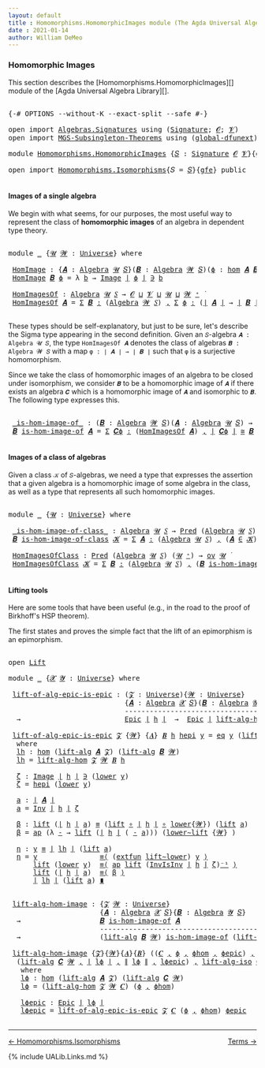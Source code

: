 ```yaml
---
layout: default
title : Homomorphisms.HomomorphicImages module (The Agda Universal Algebra Library)
date : 2021-01-14
author: William DeMeo
---
```


### <a id="homomorphic-images">Homomorphic Images</a>

This section describes the [Homomorphisms.HomomorphicImages][] module of the [Agda Universal Algebra Library][].

<pre class="Agda">

<a id="333" class="Symbol">{-#</a> <a id="337" class="Keyword">OPTIONS</a> <a id="345" class="Pragma">--without-K</a> <a id="357" class="Pragma">--exact-split</a> <a id="371" class="Pragma">--safe</a> <a id="378" class="Symbol">#-}</a>

<a id="383" class="Keyword">open</a> <a id="388" class="Keyword">import</a> <a id="395" href="Algebras.Signatures.html" class="Module">Algebras.Signatures</a> <a id="415" class="Keyword">using</a> <a id="421" class="Symbol">(</a><a id="422" href="Algebras.Signatures.html#1299" class="Function">Signature</a><a id="431" class="Symbol">;</a> <a id="433" href="Prelude.Preliminaries.html#6856" class="Generalizable">𝓞</a><a id="434" class="Symbol">;</a> <a id="436" href="Universes.html#262" class="Generalizable">𝓥</a><a id="437" class="Symbol">)</a>
<a id="439" class="Keyword">open</a> <a id="444" class="Keyword">import</a> <a id="451" href="MGS-Subsingleton-Theorems.html" class="Module">MGS-Subsingleton-Theorems</a> <a id="477" class="Keyword">using</a> <a id="483" class="Symbol">(</a><a id="484" href="MGS-Subsingleton-Theorems.html#3468" class="Function">global-dfunext</a><a id="498" class="Symbol">)</a>

<a id="501" class="Keyword">module</a> <a id="508" href="Homomorphisms.HomomorphicImages.html" class="Module">Homomorphisms.HomomorphicImages</a> <a id="540" class="Symbol">{</a><a id="541" href="Homomorphisms.HomomorphicImages.html#541" class="Bound">𝑆</a> <a id="543" class="Symbol">:</a> <a id="545" href="Algebras.Signatures.html#1299" class="Function">Signature</a> <a id="555" href="Prelude.Preliminaries.html#6856" class="Generalizable">𝓞</a> <a id="557" href="Universes.html#262" class="Generalizable">𝓥</a><a id="558" class="Symbol">}{</a><a id="560" href="Homomorphisms.HomomorphicImages.html#560" class="Bound">gfe</a> <a id="564" class="Symbol">:</a> <a id="566" href="MGS-Subsingleton-Theorems.html#3468" class="Function">global-dfunext</a><a id="580" class="Symbol">}</a> <a id="582" class="Keyword">where</a>

<a id="589" class="Keyword">open</a> <a id="594" class="Keyword">import</a> <a id="601" href="Homomorphisms.Isomorphisms.html" class="Module">Homomorphisms.Isomorphisms</a><a id="627" class="Symbol">{</a><a id="628" class="Argument">𝑆</a> <a id="630" class="Symbol">=</a> <a id="632" href="Homomorphisms.HomomorphicImages.html#541" class="Bound">𝑆</a><a id="633" class="Symbol">}{</a><a id="635" href="Homomorphisms.HomomorphicImages.html#560" class="Bound">gfe</a><a id="638" class="Symbol">}</a> <a id="640" class="Keyword">public</a>

</pre>


#### <a id="images-of-a-single-algebra">Images of a single algebra</a>

We begin with what seems, for our purposes, the most useful way to represent the class of **homomorphic images** of an algebra in dependent type theory.

<pre class="Agda">

<a id="901" class="Keyword">module</a> <a id="908" href="Homomorphisms.HomomorphicImages.html#908" class="Module">_</a> <a id="910" class="Symbol">{</a><a id="911" href="Homomorphisms.HomomorphicImages.html#911" class="Bound">𝓤</a> <a id="913" href="Homomorphisms.HomomorphicImages.html#913" class="Bound">𝓦</a> <a id="915" class="Symbol">:</a> <a id="917" href="Universes.html#205" class="Function">Universe</a><a id="925" class="Symbol">}</a> <a id="927" class="Keyword">where</a>

 <a id="935" href="Homomorphisms.HomomorphicImages.html#935" class="Function">HomImage</a> <a id="944" class="Symbol">:</a> <a id="946" class="Symbol">{</a><a id="947" href="Homomorphisms.HomomorphicImages.html#947" class="Bound">𝑨</a> <a id="949" class="Symbol">:</a> <a id="951" href="Algebras.Algebras.html#694" class="Function">Algebra</a> <a id="959" href="Homomorphisms.HomomorphicImages.html#911" class="Bound">𝓤</a> <a id="961" href="Homomorphisms.HomomorphicImages.html#541" class="Bound">𝑆</a><a id="962" class="Symbol">}(</a><a id="964" href="Homomorphisms.HomomorphicImages.html#964" class="Bound">𝑩</a> <a id="966" class="Symbol">:</a> <a id="968" href="Algebras.Algebras.html#694" class="Function">Algebra</a> <a id="976" href="Homomorphisms.HomomorphicImages.html#913" class="Bound">𝓦</a> <a id="978" href="Homomorphisms.HomomorphicImages.html#541" class="Bound">𝑆</a><a id="979" class="Symbol">)(</a><a id="981" href="Homomorphisms.HomomorphicImages.html#981" class="Bound">ϕ</a> <a id="983" class="Symbol">:</a> <a id="985" href="Homomorphisms.Basic.html#2270" class="Function">hom</a> <a id="989" href="Homomorphisms.HomomorphicImages.html#947" class="Bound">𝑨</a> <a id="991" href="Homomorphisms.HomomorphicImages.html#964" class="Bound">𝑩</a><a id="992" class="Symbol">)</a> <a id="994" class="Symbol">→</a> <a id="996" href="Prelude.Preliminaries.html#12379" class="Function Operator">∣</a> <a id="998" href="Homomorphisms.HomomorphicImages.html#964" class="Bound">𝑩</a> <a id="1000" href="Prelude.Preliminaries.html#12379" class="Function Operator">∣</a> <a id="1002" class="Symbol">→</a> <a id="1004" href="Homomorphisms.HomomorphicImages.html#911" class="Bound">𝓤</a> <a id="1006" href="Agda.Primitive.html#636" class="Function Operator">⊔</a> <a id="1008" href="Homomorphisms.HomomorphicImages.html#913" class="Bound">𝓦</a> <a id="1010" href="Universes.html#403" class="Function Operator">̇</a>
 <a id="1013" href="Homomorphisms.HomomorphicImages.html#935" class="Function">HomImage</a> <a id="1022" href="Homomorphisms.HomomorphicImages.html#1022" class="Bound">𝑩</a> <a id="1024" href="Homomorphisms.HomomorphicImages.html#1024" class="Bound">ϕ</a> <a id="1026" class="Symbol">=</a> <a id="1028" class="Symbol">λ</a> <a id="1030" href="Homomorphisms.HomomorphicImages.html#1030" class="Bound">b</a> <a id="1032" class="Symbol">→</a> <a id="1034" href="Prelude.Inverses.html#694" class="Datatype Operator">Image</a> <a id="1040" href="Prelude.Preliminaries.html#12379" class="Function Operator">∣</a> <a id="1042" href="Homomorphisms.HomomorphicImages.html#1024" class="Bound">ϕ</a> <a id="1044" href="Prelude.Preliminaries.html#12379" class="Function Operator">∣</a> <a id="1046" href="Prelude.Inverses.html#694" class="Datatype Operator">∋</a> <a id="1048" href="Homomorphisms.HomomorphicImages.html#1030" class="Bound">b</a>

 <a id="1052" href="Homomorphisms.HomomorphicImages.html#1052" class="Function">HomImagesOf</a> <a id="1064" class="Symbol">:</a> <a id="1066" href="Algebras.Algebras.html#694" class="Function">Algebra</a> <a id="1074" href="Homomorphisms.HomomorphicImages.html#911" class="Bound">𝓤</a> <a id="1076" href="Homomorphisms.HomomorphicImages.html#541" class="Bound">𝑆</a> <a id="1078" class="Symbol">→</a> <a id="1080" href="Homomorphisms.HomomorphicImages.html#555" class="Bound">𝓞</a> <a id="1082" href="Agda.Primitive.html#636" class="Function Operator">⊔</a> <a id="1084" href="Homomorphisms.HomomorphicImages.html#557" class="Bound">𝓥</a> <a id="1086" href="Agda.Primitive.html#636" class="Function Operator">⊔</a> <a id="1088" href="Homomorphisms.HomomorphicImages.html#911" class="Bound">𝓤</a> <a id="1090" href="Agda.Primitive.html#636" class="Function Operator">⊔</a> <a id="1092" href="Homomorphisms.HomomorphicImages.html#913" class="Bound">𝓦</a> <a id="1094" href="Universes.html#181" class="Function Operator">⁺</a> <a id="1096" href="Universes.html#403" class="Function Operator">̇</a>
 <a id="1099" href="Homomorphisms.HomomorphicImages.html#1052" class="Function">HomImagesOf</a> <a id="1111" href="Homomorphisms.HomomorphicImages.html#1111" class="Bound">𝑨</a> <a id="1113" class="Symbol">=</a> <a id="1115" href="MGS-MLTT.html#3074" class="Function">Σ</a> <a id="1117" href="Homomorphisms.HomomorphicImages.html#1117" class="Bound">𝑩</a> <a id="1119" href="MGS-MLTT.html#3074" class="Function">꞉</a> <a id="1121" class="Symbol">(</a><a id="1122" href="Algebras.Algebras.html#694" class="Function">Algebra</a> <a id="1130" href="Homomorphisms.HomomorphicImages.html#913" class="Bound">𝓦</a> <a id="1132" href="Homomorphisms.HomomorphicImages.html#541" class="Bound">𝑆</a><a id="1133" class="Symbol">)</a> <a id="1135" href="MGS-MLTT.html#3074" class="Function">,</a> <a id="1137" href="MGS-MLTT.html#3074" class="Function">Σ</a> <a id="1139" href="Homomorphisms.HomomorphicImages.html#1139" class="Bound">ϕ</a> <a id="1141" href="MGS-MLTT.html#3074" class="Function">꞉</a> <a id="1143" class="Symbol">(</a><a id="1144" href="Prelude.Preliminaries.html#12379" class="Function Operator">∣</a> <a id="1146" href="Homomorphisms.HomomorphicImages.html#1111" class="Bound">𝑨</a> <a id="1148" href="Prelude.Preliminaries.html#12379" class="Function Operator">∣</a> <a id="1150" class="Symbol">→</a> <a id="1152" href="Prelude.Preliminaries.html#12379" class="Function Operator">∣</a> <a id="1154" href="Homomorphisms.HomomorphicImages.html#1117" class="Bound">𝑩</a> <a id="1156" href="Prelude.Preliminaries.html#12379" class="Function Operator">∣</a><a id="1157" class="Symbol">)</a> <a id="1159" href="MGS-MLTT.html#3074" class="Function">,</a> <a id="1161" href="Homomorphisms.Basic.html#2120" class="Function">is-homomorphism</a> <a id="1177" href="Homomorphisms.HomomorphicImages.html#1111" class="Bound">𝑨</a> <a id="1179" href="Homomorphisms.HomomorphicImages.html#1117" class="Bound">𝑩</a> <a id="1181" href="Homomorphisms.HomomorphicImages.html#1139" class="Bound">ϕ</a> <a id="1183" href="MGS-MLTT.html#3515" class="Function Operator">×</a> <a id="1185" href="Prelude.Inverses.html#2304" class="Function">Epic</a> <a id="1190" href="Homomorphisms.HomomorphicImages.html#1139" class="Bound">ϕ</a>

</pre>

These types should be self-explanatory, but just to be sure, let's describe the Sigma type appearing in the second definition. Given an `𝑆`-algebra `𝑨 : Algebra 𝓤 𝑆`, the type `HomImagesOf 𝑨` denotes the class of algebras `𝑩 : Algebra 𝓦 𝑆` with a map `φ : ∣ 𝑨 ∣ → ∣ 𝑩 ∣` such that `φ` is a surjective homomorphism.

Since we take the class of homomorphic images of an algebra to be closed under isomorphism, we consider `𝑩` to be a homomorphic image of `𝑨` if there exists an algebra `𝑪` which is a homomorphic image of `𝑨` and isomorphic to `𝑩`. The following type expresses this.

<pre class="Agda">

 <a id="1803" href="Homomorphisms.HomomorphicImages.html#1803" class="Function Operator">_is-hom-image-of_</a> <a id="1821" class="Symbol">:</a> <a id="1823" class="Symbol">(</a><a id="1824" href="Homomorphisms.HomomorphicImages.html#1824" class="Bound">𝑩</a> <a id="1826" class="Symbol">:</a> <a id="1828" href="Algebras.Algebras.html#694" class="Function">Algebra</a> <a id="1836" href="Homomorphisms.HomomorphicImages.html#913" class="Bound">𝓦</a> <a id="1838" href="Homomorphisms.HomomorphicImages.html#541" class="Bound">𝑆</a><a id="1839" class="Symbol">)(</a><a id="1841" href="Homomorphisms.HomomorphicImages.html#1841" class="Bound">𝑨</a> <a id="1843" class="Symbol">:</a> <a id="1845" href="Algebras.Algebras.html#694" class="Function">Algebra</a> <a id="1853" href="Homomorphisms.HomomorphicImages.html#911" class="Bound">𝓤</a> <a id="1855" href="Homomorphisms.HomomorphicImages.html#541" class="Bound">𝑆</a><a id="1856" class="Symbol">)</a> <a id="1858" class="Symbol">→</a> <a id="1860" href="Algebras.Products.html#1918" class="Function">ov</a> <a id="1863" href="Homomorphisms.HomomorphicImages.html#913" class="Bound">𝓦</a> <a id="1865" href="Agda.Primitive.html#636" class="Function Operator">⊔</a> <a id="1867" href="Homomorphisms.HomomorphicImages.html#911" class="Bound">𝓤</a> <a id="1869" href="Universes.html#403" class="Function Operator">̇</a>
 <a id="1872" href="Homomorphisms.HomomorphicImages.html#1872" class="Bound">𝑩</a> <a id="1874" href="Homomorphisms.HomomorphicImages.html#1803" class="Function Operator">is-hom-image-of</a> <a id="1890" href="Homomorphisms.HomomorphicImages.html#1890" class="Bound">𝑨</a> <a id="1892" class="Symbol">=</a> <a id="1894" href="MGS-MLTT.html#3074" class="Function">Σ</a> <a id="1896" href="Homomorphisms.HomomorphicImages.html#1896" class="Bound">𝑪ϕ</a> <a id="1899" href="MGS-MLTT.html#3074" class="Function">꞉</a> <a id="1901" class="Symbol">(</a><a id="1902" href="Homomorphisms.HomomorphicImages.html#1052" class="Function">HomImagesOf</a> <a id="1914" href="Homomorphisms.HomomorphicImages.html#1890" class="Bound">𝑨</a><a id="1915" class="Symbol">)</a> <a id="1917" href="MGS-MLTT.html#3074" class="Function">,</a> <a id="1919" href="Prelude.Preliminaries.html#12379" class="Function Operator">∣</a> <a id="1921" href="Homomorphisms.HomomorphicImages.html#1896" class="Bound">𝑪ϕ</a> <a id="1924" href="Prelude.Preliminaries.html#12379" class="Function Operator">∣</a> <a id="1926" href="Homomorphisms.Isomorphisms.html#1049" class="Function Operator">≅</a> <a id="1928" href="Homomorphisms.HomomorphicImages.html#1872" class="Bound">𝑩</a>

</pre>


#### <a id="images-of-a-class-of-algebras">Images of a class of algebras</a>

Given a class `𝒦` of `𝑆`-algebras, we need a type that expresses the assertion that a given algebra is a homomorphic image of some algebra in the class, as well as a type that represents all such homomorphic images.

<pre class="Agda">

<a id="2253" class="Keyword">module</a> <a id="2260" href="Homomorphisms.HomomorphicImages.html#2260" class="Module">_</a> <a id="2262" class="Symbol">{</a><a id="2263" href="Homomorphisms.HomomorphicImages.html#2263" class="Bound">𝓤</a> <a id="2265" class="Symbol">:</a> <a id="2267" href="Universes.html#205" class="Function">Universe</a><a id="2275" class="Symbol">}</a> <a id="2277" class="Keyword">where</a>

 <a id="2285" href="Homomorphisms.HomomorphicImages.html#2285" class="Function Operator">_is-hom-image-of-class_</a> <a id="2309" class="Symbol">:</a> <a id="2311" href="Algebras.Algebras.html#694" class="Function">Algebra</a> <a id="2319" href="Homomorphisms.HomomorphicImages.html#2263" class="Bound">𝓤</a> <a id="2321" href="Homomorphisms.HomomorphicImages.html#541" class="Bound">𝑆</a> <a id="2323" class="Symbol">→</a> <a id="2325" href="Relations.Discrete.html#1660" class="Function">Pred</a> <a id="2330" class="Symbol">(</a><a id="2331" href="Algebras.Algebras.html#694" class="Function">Algebra</a> <a id="2339" href="Homomorphisms.HomomorphicImages.html#2263" class="Bound">𝓤</a> <a id="2341" href="Homomorphisms.HomomorphicImages.html#541" class="Bound">𝑆</a><a id="2342" class="Symbol">)(</a><a id="2344" href="Homomorphisms.HomomorphicImages.html#2263" class="Bound">𝓤</a> <a id="2346" href="Universes.html#181" class="Function Operator">⁺</a><a id="2347" class="Symbol">)</a> <a id="2349" class="Symbol">→</a> <a id="2351" href="Algebras.Products.html#1918" class="Function">ov</a> <a id="2354" href="Homomorphisms.HomomorphicImages.html#2263" class="Bound">𝓤</a> <a id="2356" href="Universes.html#403" class="Function Operator">̇</a>
 <a id="2359" href="Homomorphisms.HomomorphicImages.html#2359" class="Bound">𝑩</a> <a id="2361" href="Homomorphisms.HomomorphicImages.html#2285" class="Function Operator">is-hom-image-of-class</a> <a id="2383" href="Homomorphisms.HomomorphicImages.html#2383" class="Bound">𝓚</a> <a id="2385" class="Symbol">=</a> <a id="2387" href="MGS-MLTT.html#3074" class="Function">Σ</a> <a id="2389" href="Homomorphisms.HomomorphicImages.html#2389" class="Bound">𝑨</a> <a id="2391" href="MGS-MLTT.html#3074" class="Function">꞉</a> <a id="2393" class="Symbol">(</a><a id="2394" href="Algebras.Algebras.html#694" class="Function">Algebra</a> <a id="2402" href="Homomorphisms.HomomorphicImages.html#2263" class="Bound">𝓤</a> <a id="2404" href="Homomorphisms.HomomorphicImages.html#541" class="Bound">𝑆</a><a id="2405" class="Symbol">)</a> <a id="2407" href="MGS-MLTT.html#3074" class="Function">,</a> <a id="2409" class="Symbol">(</a><a id="2410" href="Homomorphisms.HomomorphicImages.html#2389" class="Bound">𝑨</a> <a id="2412" href="Relations.Discrete.html#2545" class="Function Operator">∈</a> <a id="2414" href="Homomorphisms.HomomorphicImages.html#2383" class="Bound">𝓚</a><a id="2415" class="Symbol">)</a> <a id="2417" href="MGS-MLTT.html#3515" class="Function Operator">×</a> <a id="2419" class="Symbol">(</a><a id="2420" href="Homomorphisms.HomomorphicImages.html#2359" class="Bound">𝑩</a> <a id="2422" href="Homomorphisms.HomomorphicImages.html#1803" class="Function Operator">is-hom-image-of</a> <a id="2438" href="Homomorphisms.HomomorphicImages.html#2389" class="Bound">𝑨</a><a id="2439" class="Symbol">)</a>

 <a id="2443" href="Homomorphisms.HomomorphicImages.html#2443" class="Function">HomImagesOfClass</a> <a id="2460" class="Symbol">:</a> <a id="2462" href="Relations.Discrete.html#1660" class="Function">Pred</a> <a id="2467" class="Symbol">(</a><a id="2468" href="Algebras.Algebras.html#694" class="Function">Algebra</a> <a id="2476" href="Homomorphisms.HomomorphicImages.html#2263" class="Bound">𝓤</a> <a id="2478" href="Homomorphisms.HomomorphicImages.html#541" class="Bound">𝑆</a><a id="2479" class="Symbol">)</a> <a id="2481" class="Symbol">(</a><a id="2482" href="Homomorphisms.HomomorphicImages.html#2263" class="Bound">𝓤</a> <a id="2484" href="Universes.html#181" class="Function Operator">⁺</a><a id="2485" class="Symbol">)</a> <a id="2487" class="Symbol">→</a> <a id="2489" href="Algebras.Products.html#1918" class="Function">ov</a> <a id="2492" href="Homomorphisms.HomomorphicImages.html#2263" class="Bound">𝓤</a> <a id="2494" href="Universes.html#403" class="Function Operator">̇</a>
 <a id="2497" href="Homomorphisms.HomomorphicImages.html#2443" class="Function">HomImagesOfClass</a> <a id="2514" href="Homomorphisms.HomomorphicImages.html#2514" class="Bound">𝓚</a> <a id="2516" class="Symbol">=</a> <a id="2518" href="MGS-MLTT.html#3074" class="Function">Σ</a> <a id="2520" href="Homomorphisms.HomomorphicImages.html#2520" class="Bound">𝑩</a> <a id="2522" href="MGS-MLTT.html#3074" class="Function">꞉</a> <a id="2524" class="Symbol">(</a><a id="2525" href="Algebras.Algebras.html#694" class="Function">Algebra</a> <a id="2533" href="Homomorphisms.HomomorphicImages.html#2263" class="Bound">𝓤</a> <a id="2535" href="Homomorphisms.HomomorphicImages.html#541" class="Bound">𝑆</a><a id="2536" class="Symbol">)</a> <a id="2538" href="MGS-MLTT.html#3074" class="Function">,</a> <a id="2540" class="Symbol">(</a><a id="2541" href="Homomorphisms.HomomorphicImages.html#2520" class="Bound">𝑩</a> <a id="2543" href="Homomorphisms.HomomorphicImages.html#2285" class="Function Operator">is-hom-image-of-class</a> <a id="2565" href="Homomorphisms.HomomorphicImages.html#2514" class="Bound">𝓚</a><a id="2566" class="Symbol">)</a>

</pre>



#### <a id="lifting-tools">Lifting tools</a>

Here are some tools that have been useful (e.g., in the road to the proof of Birkhoff's HSP theorem).

The first states and proves the simple fact that the lift of an epimorphism is an epimorphism.

<pre class="Agda">

<a id="2842" class="Keyword">open</a> <a id="2847" href="Prelude.Lifts.html#2565" class="Module">Lift</a>

<a id="2853" class="Keyword">module</a> <a id="2860" href="Homomorphisms.HomomorphicImages.html#2860" class="Module">_</a> <a id="2862" class="Symbol">{</a><a id="2863" href="Homomorphisms.HomomorphicImages.html#2863" class="Bound">𝓧</a> <a id="2865" href="Homomorphisms.HomomorphicImages.html#2865" class="Bound">𝓨</a> <a id="2867" class="Symbol">:</a> <a id="2869" href="Universes.html#205" class="Function">Universe</a><a id="2877" class="Symbol">}</a> <a id="2879" class="Keyword">where</a>

 <a id="2887" href="Homomorphisms.HomomorphicImages.html#2887" class="Function">lift-of-alg-epic-is-epic</a> <a id="2912" class="Symbol">:</a> <a id="2914" class="Symbol">(</a><a id="2915" href="Homomorphisms.HomomorphicImages.html#2915" class="Bound">𝓩</a> <a id="2917" class="Symbol">:</a> <a id="2919" href="Universes.html#205" class="Function">Universe</a><a id="2927" class="Symbol">){</a><a id="2929" href="Homomorphisms.HomomorphicImages.html#2929" class="Bound">𝓦</a> <a id="2931" class="Symbol">:</a> <a id="2933" href="Universes.html#205" class="Function">Universe</a><a id="2941" class="Symbol">}</a>
                            <a id="2971" class="Symbol">{</a><a id="2972" href="Homomorphisms.HomomorphicImages.html#2972" class="Bound">𝑨</a> <a id="2974" class="Symbol">:</a> <a id="2976" href="Algebras.Algebras.html#694" class="Function">Algebra</a> <a id="2984" href="Homomorphisms.HomomorphicImages.html#2863" class="Bound">𝓧</a> <a id="2986" href="Homomorphisms.HomomorphicImages.html#541" class="Bound">𝑆</a><a id="2987" class="Symbol">}(</a><a id="2989" href="Homomorphisms.HomomorphicImages.html#2989" class="Bound">𝑩</a> <a id="2991" class="Symbol">:</a> <a id="2993" href="Algebras.Algebras.html#694" class="Function">Algebra</a> <a id="3001" href="Homomorphisms.HomomorphicImages.html#2865" class="Bound">𝓨</a> <a id="3003" href="Homomorphisms.HomomorphicImages.html#541" class="Bound">𝑆</a><a id="3004" class="Symbol">)(</a><a id="3006" href="Homomorphisms.HomomorphicImages.html#3006" class="Bound">h</a> <a id="3008" class="Symbol">:</a> <a id="3010" href="Homomorphisms.Basic.html#2270" class="Function">hom</a> <a id="3014" href="Homomorphisms.HomomorphicImages.html#2972" class="Bound">𝑨</a> <a id="3016" href="Homomorphisms.HomomorphicImages.html#2989" class="Bound">𝑩</a><a id="3017" class="Symbol">)</a>
                            <a id="3047" class="Comment">-----------------------------------------------</a>
  <a id="3097" class="Symbol">→</a>                         <a id="3123" href="Prelude.Inverses.html#2304" class="Function">Epic</a> <a id="3128" href="Prelude.Preliminaries.html#12379" class="Function Operator">∣</a> <a id="3130" href="Homomorphisms.HomomorphicImages.html#3006" class="Bound">h</a> <a id="3132" href="Prelude.Preliminaries.html#12379" class="Function Operator">∣</a>  <a id="3135" class="Symbol">→</a>  <a id="3138" href="Prelude.Inverses.html#2304" class="Function">Epic</a> <a id="3143" href="Prelude.Preliminaries.html#12379" class="Function Operator">∣</a> <a id="3145" href="Homomorphisms.Isomorphisms.html#2974" class="Function">lift-alg-hom</a> <a id="3158" href="Homomorphisms.HomomorphicImages.html#2915" class="Bound">𝓩</a> <a id="3160" href="Homomorphisms.HomomorphicImages.html#2929" class="Bound">𝓦</a> <a id="3162" href="Homomorphisms.HomomorphicImages.html#2989" class="Bound">𝑩</a> <a id="3164" href="Homomorphisms.HomomorphicImages.html#3006" class="Bound">h</a> <a id="3166" href="Prelude.Preliminaries.html#12379" class="Function Operator">∣</a>

 <a id="3170" href="Homomorphisms.HomomorphicImages.html#2887" class="Function">lift-of-alg-epic-is-epic</a> <a id="3195" href="Homomorphisms.HomomorphicImages.html#3195" class="Bound">𝓩</a> <a id="3197" class="Symbol">{</a><a id="3198" href="Homomorphisms.HomomorphicImages.html#3198" class="Bound">𝓦</a><a id="3199" class="Symbol">}</a> <a id="3201" class="Symbol">{</a><a id="3202" href="Homomorphisms.HomomorphicImages.html#3202" class="Bound">𝑨</a><a id="3203" class="Symbol">}</a> <a id="3205" href="Homomorphisms.HomomorphicImages.html#3205" class="Bound">𝑩</a> <a id="3207" href="Homomorphisms.HomomorphicImages.html#3207" class="Bound">h</a> <a id="3209" href="Homomorphisms.HomomorphicImages.html#3209" class="Bound">hepi</a> <a id="3214" href="Homomorphisms.HomomorphicImages.html#3214" class="Bound">y</a> <a id="3216" class="Symbol">=</a> <a id="3218" href="Prelude.Inverses.html#790" class="InductiveConstructor">eq</a> <a id="3221" href="Homomorphisms.HomomorphicImages.html#3214" class="Bound">y</a> <a id="3223" class="Symbol">(</a><a id="3224" href="Prelude.Lifts.html#2627" class="InductiveConstructor">lift</a> <a id="3229" href="Homomorphisms.HomomorphicImages.html#3366" class="Function">a</a><a id="3230" class="Symbol">)</a> <a id="3232" href="Homomorphisms.HomomorphicImages.html#3511" class="Function">η</a>
  <a id="3236" class="Keyword">where</a>
  <a id="3244" href="Homomorphisms.HomomorphicImages.html#3244" class="Function">lh</a> <a id="3247" class="Symbol">:</a> <a id="3249" href="Homomorphisms.Basic.html#2270" class="Function">hom</a> <a id="3253" class="Symbol">(</a><a id="3254" href="Algebras.Algebras.html#4658" class="Function">lift-alg</a> <a id="3263" href="Homomorphisms.HomomorphicImages.html#3202" class="Bound">𝑨</a> <a id="3265" href="Homomorphisms.HomomorphicImages.html#3195" class="Bound">𝓩</a><a id="3266" class="Symbol">)</a> <a id="3268" class="Symbol">(</a><a id="3269" href="Algebras.Algebras.html#4658" class="Function">lift-alg</a> <a id="3278" href="Homomorphisms.HomomorphicImages.html#3205" class="Bound">𝑩</a> <a id="3280" href="Homomorphisms.HomomorphicImages.html#3198" class="Bound">𝓦</a><a id="3281" class="Symbol">)</a>
  <a id="3285" href="Homomorphisms.HomomorphicImages.html#3244" class="Function">lh</a> <a id="3288" class="Symbol">=</a> <a id="3290" href="Homomorphisms.Isomorphisms.html#2974" class="Function">lift-alg-hom</a> <a id="3303" href="Homomorphisms.HomomorphicImages.html#3195" class="Bound">𝓩</a> <a id="3305" href="Homomorphisms.HomomorphicImages.html#3198" class="Bound">𝓦</a> <a id="3307" href="Homomorphisms.HomomorphicImages.html#3205" class="Bound">𝑩</a> <a id="3309" href="Homomorphisms.HomomorphicImages.html#3207" class="Bound">h</a>

  <a id="3314" href="Homomorphisms.HomomorphicImages.html#3314" class="Function">ζ</a> <a id="3316" class="Symbol">:</a> <a id="3318" href="Prelude.Inverses.html#694" class="Datatype Operator">Image</a> <a id="3324" href="Prelude.Preliminaries.html#12379" class="Function Operator">∣</a> <a id="3326" href="Homomorphisms.HomomorphicImages.html#3207" class="Bound">h</a> <a id="3328" href="Prelude.Preliminaries.html#12379" class="Function Operator">∣</a> <a id="3330" href="Prelude.Inverses.html#694" class="Datatype Operator">∋</a> <a id="3332" class="Symbol">(</a><a id="3333" href="Prelude.Lifts.html#2639" class="Field">lower</a> <a id="3339" href="Homomorphisms.HomomorphicImages.html#3214" class="Bound">y</a><a id="3340" class="Symbol">)</a>
  <a id="3344" href="Homomorphisms.HomomorphicImages.html#3314" class="Function">ζ</a> <a id="3346" class="Symbol">=</a> <a id="3348" href="Homomorphisms.HomomorphicImages.html#3209" class="Bound">hepi</a> <a id="3353" class="Symbol">(</a><a id="3354" href="Prelude.Lifts.html#2639" class="Field">lower</a> <a id="3360" href="Homomorphisms.HomomorphicImages.html#3214" class="Bound">y</a><a id="3361" class="Symbol">)</a>

  <a id="3366" href="Homomorphisms.HomomorphicImages.html#3366" class="Function">a</a> <a id="3368" class="Symbol">:</a> <a id="3370" href="Prelude.Preliminaries.html#12379" class="Function Operator">∣</a> <a id="3372" href="Homomorphisms.HomomorphicImages.html#3202" class="Bound">𝑨</a> <a id="3374" href="Prelude.Preliminaries.html#12379" class="Function Operator">∣</a>
  <a id="3378" href="Homomorphisms.HomomorphicImages.html#3366" class="Function">a</a> <a id="3380" class="Symbol">=</a> <a id="3382" href="Prelude.Inverses.html#1757" class="Function">Inv</a> <a id="3386" href="Prelude.Preliminaries.html#12379" class="Function Operator">∣</a> <a id="3388" href="Homomorphisms.HomomorphicImages.html#3207" class="Bound">h</a> <a id="3390" href="Prelude.Preliminaries.html#12379" class="Function Operator">∣</a> <a id="3392" href="Homomorphisms.HomomorphicImages.html#3314" class="Function">ζ</a>

  <a id="3397" href="Homomorphisms.HomomorphicImages.html#3397" class="Function">β</a> <a id="3399" class="Symbol">:</a> <a id="3401" href="Prelude.Lifts.html#2627" class="InductiveConstructor">lift</a> <a id="3406" class="Symbol">(</a><a id="3407" href="Prelude.Preliminaries.html#12379" class="Function Operator">∣</a> <a id="3409" href="Homomorphisms.HomomorphicImages.html#3207" class="Bound">h</a> <a id="3411" href="Prelude.Preliminaries.html#12379" class="Function Operator">∣</a> <a id="3413" href="Homomorphisms.HomomorphicImages.html#3366" class="Function">a</a><a id="3414" class="Symbol">)</a> <a id="3416" href="Prelude.Equality.html#2570" class="Datatype Operator">≡</a> <a id="3418" class="Symbol">(</a><a id="3419" href="Prelude.Lifts.html#2627" class="InductiveConstructor">lift</a> <a id="3424" href="MGS-MLTT.html#3813" class="Function Operator">∘</a> <a id="3426" href="Prelude.Preliminaries.html#12379" class="Function Operator">∣</a> <a id="3428" href="Homomorphisms.HomomorphicImages.html#3207" class="Bound">h</a> <a id="3430" href="Prelude.Preliminaries.html#12379" class="Function Operator">∣</a> <a id="3432" href="MGS-MLTT.html#3813" class="Function Operator">∘</a> <a id="3434" href="Prelude.Lifts.html#2639" class="Field">lower</a><a id="3439" class="Symbol">{</a><a id="3440" href="Homomorphisms.HomomorphicImages.html#3198" class="Bound">𝓦</a><a id="3441" class="Symbol">})</a> <a id="3444" class="Symbol">(</a><a id="3445" href="Prelude.Lifts.html#2627" class="InductiveConstructor">lift</a> <a id="3450" href="Homomorphisms.HomomorphicImages.html#3366" class="Function">a</a><a id="3451" class="Symbol">)</a>
  <a id="3455" href="Homomorphisms.HomomorphicImages.html#3397" class="Function">β</a> <a id="3457" class="Symbol">=</a> <a id="3459" href="MGS-MLTT.html#6613" class="Function">ap</a> <a id="3462" class="Symbol">(λ</a> <a id="3465" href="Homomorphisms.HomomorphicImages.html#3465" class="Bound">-</a> <a id="3467" class="Symbol">→</a> <a id="3469" href="Prelude.Lifts.html#2627" class="InductiveConstructor">lift</a> <a id="3474" class="Symbol">(</a><a id="3475" href="Prelude.Preliminaries.html#12379" class="Function Operator">∣</a> <a id="3477" href="Homomorphisms.HomomorphicImages.html#3207" class="Bound">h</a> <a id="3479" href="Prelude.Preliminaries.html#12379" class="Function Operator">∣</a> <a id="3481" class="Symbol">(</a> <a id="3483" href="Homomorphisms.HomomorphicImages.html#3465" class="Bound">-</a> <a id="3485" href="Homomorphisms.HomomorphicImages.html#3366" class="Function">a</a><a id="3486" class="Symbol">)))</a> <a id="3490" class="Symbol">(</a><a id="3491" href="Prelude.Lifts.html#3177" class="Function">lower∼lift</a> <a id="3502" class="Symbol">{</a><a id="3503" href="Homomorphisms.HomomorphicImages.html#3198" class="Bound">𝓦</a><a id="3504" class="Symbol">}</a> <a id="3506" class="Symbol">)</a>

  <a id="3511" href="Homomorphisms.HomomorphicImages.html#3511" class="Function">η</a> <a id="3513" class="Symbol">:</a> <a id="3515" href="Homomorphisms.HomomorphicImages.html#3214" class="Bound">y</a> <a id="3517" href="Prelude.Equality.html#2570" class="Datatype Operator">≡</a> <a id="3519" href="Prelude.Preliminaries.html#12379" class="Function Operator">∣</a> <a id="3521" href="Homomorphisms.HomomorphicImages.html#3244" class="Function">lh</a> <a id="3524" href="Prelude.Preliminaries.html#12379" class="Function Operator">∣</a> <a id="3526" class="Symbol">(</a><a id="3527" href="Prelude.Lifts.html#2627" class="InductiveConstructor">lift</a> <a id="3532" href="Homomorphisms.HomomorphicImages.html#3366" class="Function">a</a><a id="3533" class="Symbol">)</a>
  <a id="3537" href="Homomorphisms.HomomorphicImages.html#3511" class="Function">η</a> <a id="3539" class="Symbol">=</a> <a id="3541" href="Homomorphisms.HomomorphicImages.html#3214" class="Bound">y</a>               <a id="3557" href="MGS-MLTT.html#5997" class="Function Operator">≡⟨</a> <a id="3560" class="Symbol">(</a><a id="3561" href="Prelude.Extensionality.html#6090" class="Function">extfun</a> <a id="3568" href="Prelude.Lifts.html#3087" class="Function">lift∼lower</a><a id="3578" class="Symbol">)</a> <a id="3580" href="Homomorphisms.HomomorphicImages.html#3214" class="Bound">y</a> <a id="3582" href="MGS-MLTT.html#5997" class="Function Operator">⟩</a>
      <a id="3590" href="Prelude.Lifts.html#2627" class="InductiveConstructor">lift</a> <a id="3595" class="Symbol">(</a><a id="3596" href="Prelude.Lifts.html#2639" class="Field">lower</a> <a id="3602" href="Homomorphisms.HomomorphicImages.html#3214" class="Bound">y</a><a id="3603" class="Symbol">)</a>  <a id="3606" href="MGS-MLTT.html#5997" class="Function Operator">≡⟨</a> <a id="3609" href="MGS-MLTT.html#6613" class="Function">ap</a> <a id="3612" href="Prelude.Lifts.html#2627" class="InductiveConstructor">lift</a> <a id="3617" class="Symbol">(</a><a id="3618" href="Prelude.Inverses.html#1949" class="Function">InvIsInv</a> <a id="3627" href="Prelude.Preliminaries.html#12379" class="Function Operator">∣</a> <a id="3629" href="Homomorphisms.HomomorphicImages.html#3207" class="Bound">h</a> <a id="3631" href="Prelude.Preliminaries.html#12379" class="Function Operator">∣</a> <a id="3633" href="Homomorphisms.HomomorphicImages.html#3314" class="Function">ζ</a><a id="3634" class="Symbol">)</a><a id="3635" href="MGS-MLTT.html#6125" class="Function Operator">⁻¹</a> <a id="3638" href="MGS-MLTT.html#5997" class="Function Operator">⟩</a>
      <a id="3646" href="Prelude.Lifts.html#2627" class="InductiveConstructor">lift</a> <a id="3651" class="Symbol">(</a><a id="3652" href="Prelude.Preliminaries.html#12379" class="Function Operator">∣</a> <a id="3654" href="Homomorphisms.HomomorphicImages.html#3207" class="Bound">h</a> <a id="3656" href="Prelude.Preliminaries.html#12379" class="Function Operator">∣</a> <a id="3658" href="Homomorphisms.HomomorphicImages.html#3366" class="Function">a</a><a id="3659" class="Symbol">)</a>  <a id="3662" href="MGS-MLTT.html#5997" class="Function Operator">≡⟨</a> <a id="3665" href="Homomorphisms.HomomorphicImages.html#3397" class="Function">β</a> <a id="3667" href="MGS-MLTT.html#5997" class="Function Operator">⟩</a>
      <a id="3675" href="Prelude.Preliminaries.html#12379" class="Function Operator">∣</a> <a id="3677" href="Homomorphisms.HomomorphicImages.html#3244" class="Function">lh</a> <a id="3680" href="Prelude.Preliminaries.html#12379" class="Function Operator">∣</a> <a id="3682" class="Symbol">(</a><a id="3683" href="Prelude.Lifts.html#2627" class="InductiveConstructor">lift</a> <a id="3688" href="Homomorphisms.HomomorphicImages.html#3366" class="Function">a</a><a id="3689" class="Symbol">)</a> <a id="3691" href="MGS-MLTT.html#6079" class="Function Operator">∎</a>


 <a id="3696" href="Homomorphisms.HomomorphicImages.html#3696" class="Function">lift-alg-hom-image</a> <a id="3715" class="Symbol">:</a> <a id="3717" class="Symbol">{</a><a id="3718" href="Homomorphisms.HomomorphicImages.html#3718" class="Bound">𝓩</a> <a id="3720" href="Homomorphisms.HomomorphicImages.html#3720" class="Bound">𝓦</a> <a id="3722" class="Symbol">:</a> <a id="3724" href="Universes.html#205" class="Function">Universe</a><a id="3732" class="Symbol">}</a>
                      <a id="3756" class="Symbol">{</a><a id="3757" href="Homomorphisms.HomomorphicImages.html#3757" class="Bound">𝑨</a> <a id="3759" class="Symbol">:</a> <a id="3761" href="Algebras.Algebras.html#694" class="Function">Algebra</a> <a id="3769" href="Homomorphisms.HomomorphicImages.html#2863" class="Bound">𝓧</a> <a id="3771" href="Homomorphisms.HomomorphicImages.html#541" class="Bound">𝑆</a><a id="3772" class="Symbol">}{</a><a id="3774" href="Homomorphisms.HomomorphicImages.html#3774" class="Bound">𝑩</a> <a id="3776" class="Symbol">:</a> <a id="3778" href="Algebras.Algebras.html#694" class="Function">Algebra</a> <a id="3786" href="Homomorphisms.HomomorphicImages.html#2865" class="Bound">𝓨</a> <a id="3788" href="Homomorphisms.HomomorphicImages.html#541" class="Bound">𝑆</a><a id="3789" class="Symbol">}</a>
  <a id="3793" class="Symbol">→</a>                   <a id="3813" href="Homomorphisms.HomomorphicImages.html#3774" class="Bound">𝑩</a> <a id="3815" href="Homomorphisms.HomomorphicImages.html#1803" class="Function Operator">is-hom-image-of</a> <a id="3831" href="Homomorphisms.HomomorphicImages.html#3757" class="Bound">𝑨</a>
                      <a id="3855" class="Comment">-----------------------------------------------</a>
  <a id="3905" class="Symbol">→</a>                   <a id="3925" class="Symbol">(</a><a id="3926" href="Algebras.Algebras.html#4658" class="Function">lift-alg</a> <a id="3935" href="Homomorphisms.HomomorphicImages.html#3774" class="Bound">𝑩</a> <a id="3937" href="Homomorphisms.HomomorphicImages.html#3720" class="Bound">𝓦</a><a id="3938" class="Symbol">)</a> <a id="3940" href="Homomorphisms.HomomorphicImages.html#1803" class="Function Operator">is-hom-image-of</a> <a id="3956" class="Symbol">(</a><a id="3957" href="Algebras.Algebras.html#4658" class="Function">lift-alg</a> <a id="3966" href="Homomorphisms.HomomorphicImages.html#3757" class="Bound">𝑨</a> <a id="3968" href="Homomorphisms.HomomorphicImages.html#3718" class="Bound">𝓩</a><a id="3969" class="Symbol">)</a>

 <a id="3973" href="Homomorphisms.HomomorphicImages.html#3696" class="Function">lift-alg-hom-image</a> <a id="3992" class="Symbol">{</a><a id="3993" href="Homomorphisms.HomomorphicImages.html#3993" class="Bound">𝓩</a><a id="3994" class="Symbol">}{</a><a id="3996" href="Homomorphisms.HomomorphicImages.html#3996" class="Bound">𝓦</a><a id="3997" class="Symbol">}{</a><a id="3999" href="Homomorphisms.HomomorphicImages.html#3999" class="Bound">𝑨</a><a id="4000" class="Symbol">}{</a><a id="4002" href="Homomorphisms.HomomorphicImages.html#4002" class="Bound">𝑩</a><a id="4003" class="Symbol">}</a> <a id="4005" class="Symbol">((</a><a id="4007" href="Homomorphisms.HomomorphicImages.html#4007" class="Bound">𝑪</a> <a id="4009" href="Prelude.Preliminaries.html#11707" class="InductiveConstructor Operator">,</a> <a id="4011" href="Homomorphisms.HomomorphicImages.html#4011" class="Bound">ϕ</a> <a id="4013" href="Prelude.Preliminaries.html#11707" class="InductiveConstructor Operator">,</a> <a id="4015" href="Homomorphisms.HomomorphicImages.html#4015" class="Bound">ϕhom</a> <a id="4020" href="Prelude.Preliminaries.html#11707" class="InductiveConstructor Operator">,</a> <a id="4022" href="Homomorphisms.HomomorphicImages.html#4022" class="Bound">ϕepic</a><a id="4027" class="Symbol">)</a> <a id="4029" href="Prelude.Preliminaries.html#11707" class="InductiveConstructor Operator">,</a> <a id="4031" href="Homomorphisms.HomomorphicImages.html#4031" class="Bound">C≅B</a><a id="4034" class="Symbol">)</a> <a id="4036" class="Symbol">=</a>
  <a id="4040" class="Symbol">(</a><a id="4041" href="Algebras.Algebras.html#4658" class="Function">lift-alg</a> <a id="4050" href="Homomorphisms.HomomorphicImages.html#4007" class="Bound">𝑪</a> <a id="4052" href="Homomorphisms.HomomorphicImages.html#3996" class="Bound">𝓦</a> <a id="4054" href="Prelude.Preliminaries.html#11707" class="InductiveConstructor Operator">,</a> <a id="4056" href="Prelude.Preliminaries.html#12379" class="Function Operator">∣</a> <a id="4058" href="Homomorphisms.HomomorphicImages.html#4113" class="Function">lϕ</a> <a id="4061" href="Prelude.Preliminaries.html#12379" class="Function Operator">∣</a> <a id="4063" href="Prelude.Preliminaries.html#11707" class="InductiveConstructor Operator">,</a> <a id="4065" href="Prelude.Preliminaries.html#12457" class="Function Operator">∥</a> <a id="4067" href="Homomorphisms.HomomorphicImages.html#4113" class="Function">lϕ</a> <a id="4070" href="Prelude.Preliminaries.html#12457" class="Function Operator">∥</a> <a id="4072" href="Prelude.Preliminaries.html#11707" class="InductiveConstructor Operator">,</a> <a id="4074" href="Homomorphisms.HomomorphicImages.html#4196" class="Function">lϕepic</a><a id="4080" class="Symbol">)</a> <a id="4082" href="Prelude.Preliminaries.html#11707" class="InductiveConstructor Operator">,</a> <a id="4084" href="Homomorphisms.Isomorphisms.html#3489" class="Function">lift-alg-iso</a> <a id="4097" href="Homomorphisms.HomomorphicImages.html#4031" class="Bound">C≅B</a>
   <a id="4104" class="Keyword">where</a>
   <a id="4113" href="Homomorphisms.HomomorphicImages.html#4113" class="Function">lϕ</a> <a id="4116" class="Symbol">:</a> <a id="4118" href="Homomorphisms.Basic.html#2270" class="Function">hom</a> <a id="4122" class="Symbol">(</a><a id="4123" href="Algebras.Algebras.html#4658" class="Function">lift-alg</a> <a id="4132" href="Homomorphisms.HomomorphicImages.html#3999" class="Bound">𝑨</a> <a id="4134" href="Homomorphisms.HomomorphicImages.html#3993" class="Bound">𝓩</a><a id="4135" class="Symbol">)</a> <a id="4137" class="Symbol">(</a><a id="4138" href="Algebras.Algebras.html#4658" class="Function">lift-alg</a> <a id="4147" href="Homomorphisms.HomomorphicImages.html#4007" class="Bound">𝑪</a> <a id="4149" href="Homomorphisms.HomomorphicImages.html#3996" class="Bound">𝓦</a><a id="4150" class="Symbol">)</a>
   <a id="4155" href="Homomorphisms.HomomorphicImages.html#4113" class="Function">lϕ</a> <a id="4158" class="Symbol">=</a> <a id="4160" class="Symbol">(</a><a id="4161" href="Homomorphisms.Isomorphisms.html#2974" class="Function">lift-alg-hom</a> <a id="4174" href="Homomorphisms.HomomorphicImages.html#3993" class="Bound">𝓩</a> <a id="4176" href="Homomorphisms.HomomorphicImages.html#3996" class="Bound">𝓦</a> <a id="4178" href="Homomorphisms.HomomorphicImages.html#4007" class="Bound">𝑪</a><a id="4179" class="Symbol">)</a> <a id="4181" class="Symbol">(</a><a id="4182" href="Homomorphisms.HomomorphicImages.html#4011" class="Bound">ϕ</a> <a id="4184" href="Prelude.Preliminaries.html#11707" class="InductiveConstructor Operator">,</a> <a id="4186" href="Homomorphisms.HomomorphicImages.html#4015" class="Bound">ϕhom</a><a id="4190" class="Symbol">)</a>

   <a id="4196" href="Homomorphisms.HomomorphicImages.html#4196" class="Function">lϕepic</a> <a id="4203" class="Symbol">:</a> <a id="4205" href="Prelude.Inverses.html#2304" class="Function">Epic</a> <a id="4210" href="Prelude.Preliminaries.html#12379" class="Function Operator">∣</a> <a id="4212" href="Homomorphisms.HomomorphicImages.html#4113" class="Function">lϕ</a> <a id="4215" href="Prelude.Preliminaries.html#12379" class="Function Operator">∣</a>
   <a id="4220" href="Homomorphisms.HomomorphicImages.html#4196" class="Function">lϕepic</a> <a id="4227" class="Symbol">=</a> <a id="4229" href="Homomorphisms.HomomorphicImages.html#2887" class="Function">lift-of-alg-epic-is-epic</a> <a id="4254" href="Homomorphisms.HomomorphicImages.html#3993" class="Bound">𝓩</a> <a id="4256" href="Homomorphisms.HomomorphicImages.html#4007" class="Bound">𝑪</a> <a id="4258" class="Symbol">(</a><a id="4259" href="Homomorphisms.HomomorphicImages.html#4011" class="Bound">ϕ</a> <a id="4261" href="Prelude.Preliminaries.html#11707" class="InductiveConstructor Operator">,</a> <a id="4263" href="Homomorphisms.HomomorphicImages.html#4015" class="Bound">ϕhom</a><a id="4267" class="Symbol">)</a> <a id="4269" href="Homomorphisms.HomomorphicImages.html#4022" class="Bound">ϕepic</a>

</pre>

--------------------------------------

[← Homomorphisms.Isomorphisms](Homomorphisms.Isomorphisms.html)
<span style="float:right;">[Terms →](Terms.html)</span>

{% include UALib.Links.md %}
